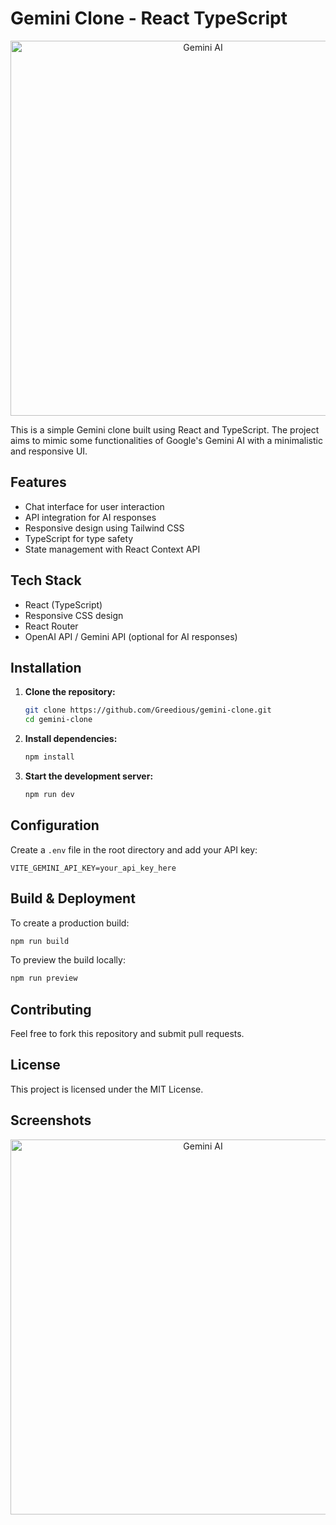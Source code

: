 # Gemini Clone - React TypeScript



<p align="center">
<img src="https://storage.googleapis.com/gweb-uniblog-publish-prod/images/Gemini_SS.width-1300.jpg" alt="Gemini AI" width="600">
</p>

This is a simple Gemini clone built using React and TypeScript. The project aims to mimic some functionalities of Google's Gemini AI with a minimalistic and responsive UI.

## Features
- Chat interface for user interaction
- API integration for AI responses
- Responsive design using Tailwind CSS
- TypeScript for type safety
- State management with React Context API

## Tech Stack
- React (TypeScript)
- Responsive CSS design
- React Router
- OpenAI API / Gemini API (optional for AI responses)

## Installation

1. **Clone the repository:**
   ```sh
   git clone https://github.com/Greedious/gemini-clone.git
   cd gemini-clone
   ```
2. **Install dependencies:**
   ```sh
   npm install
   ```
3. **Start the development server:**
   ```sh
   npm run dev
   ```

## Configuration

Create a `.env` file in the root directory and add your API key:
```
VITE_GEMINI_API_KEY=your_api_key_here
```

## Build & Deployment

To create a production build:
```sh
npm run build
```

To preview the build locally:
```sh
npm run preview
```

## Contributing
Feel free to fork this repository and submit pull requests.

## License
This project is licensed under the MIT License.


## Screenshots

<p align="center">
<img src="https://d112y698adiu2z.cloudfront.net/photos/production/software_photos/003/084/204/datas/original.jpg
" alt="Gemini AI" width="600">
</p>

